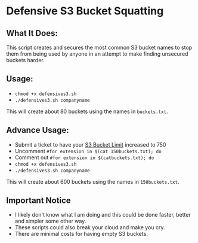 # Defensive S3 Bucket Squatting

## What It Does:
This script creates and secures the most common S3 bucket names to stop them from being used by anyone in an attempt to make finding unsecured buckets harder.

## Usage:
- `chmod +x defensives3.sh`
- `./defensives3.sh companyname`

This will create about 80 buckets using the names in `buckets.txt`.

## Advance Usage:
- Submit a ticket to have your [S3 Bucket Limit](https://docs.aws.amazon.com/general/latest/gr/aws_service_limits.html#limits_s3) increased to 750
- Uncomment `#for extension in $(cat 150buckets.txt); do`
- Comment out `#for extension in $(catbuckets.txt); do`
- `chmod +x defensives3.sh`
- `./defensives3.sh companyname`

This will create about 600 buckets using the names in `150buckets.txt`.

## Important Notice
- I likely don't know what I am doing and this could be done faster, better and simpler some other way.
- These scripts could also break your cloud and make you cry.
- There are minimal costs for having empty S3 buckets.
